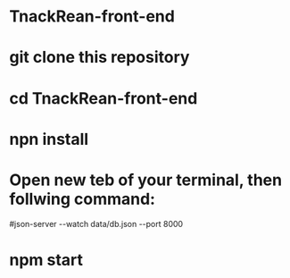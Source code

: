 # TnackRean-front-end
# git clone this repository 
# cd TnackRean-front-end
# npn install 
# Open new teb of your terminal, then follwing command: 
#json-server --watch data/db.json --port 8000
# npm start
